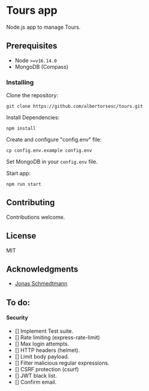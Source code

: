 # Tours app

Node.js app to manage Tours.

## Prerequisites

- Node `>=v16.14.0`
- MongoDB (Compass)

### Installing

Clone the repository:

`git clone https://github.com/albertorsesc/tours.git`

Install Dependencies:

`npm install`

Create and configure "config.env" file:

`cp config.env.example config.env`

Set MongoDB in your `config.env` file.

Start app:

`npm run start`

## Contributing

Contributions welcome.

## License

MIT

## Acknowledgments

  - [Jonas Schmedtmann](https://twitter.com/jonasschmedtman)

## To do:

#### Security

* [] Implement Test suite.
* [] Rate limiting (express-rate-limit)
* [] Max login attempts.
* [] HTTP headers (helmet).
* [] Limit body payload.
* [] Filter malicious regular expressions.
* [] CSRF protection (csurf)
* [] JWT black list.
* [] Confirm email.